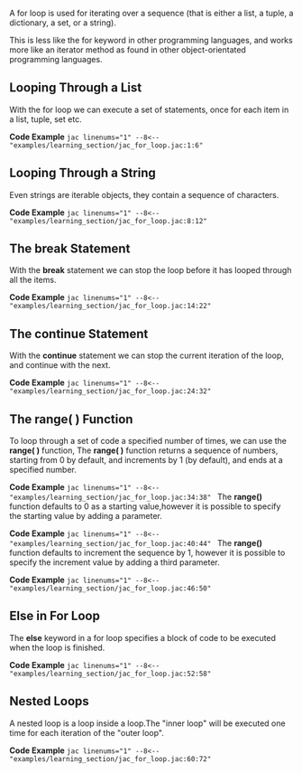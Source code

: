 A for loop is used for iterating over a sequence (that is either a list, a tuple, a dictionary, a set, or a string).

This is less like the for keyword in other programming languages, and works more like an iterator method as found in other object-orientated programming languages.

## Looping Through a List
With the for loop we can execute a set of statements, once for each item in a list, tuple, set etc.

**Code Example**
    ```jac linenums="1"
    --8<-- "examples/learning_section/jac_for_loop.jac:1:6"
    ```

## Looping Through a String
Even strings are iterable objects, they contain a sequence of characters.

**Code Example**
    ```jac linenums="1"
    --8<-- "examples/learning_section/jac_for_loop.jac:8:12"
    ```

## The break Statement
With the **break** statement we can stop the loop before it has looped through all the items.

**Code Example**
    ```jac linenums="1"
    --8<-- "examples/learning_section/jac_for_loop.jac:14:22"
    ```
## The continue Statement
With the **continue** statement we can stop the current iteration of the loop, and continue with the next.

**Code Example**
    ```jac linenums="1"
    --8<-- "examples/learning_section/jac_for_loop.jac:24:32"
    ```

## The range( ) Function
To loop through a set of code a specified number of times, we can use the **range( )** function,
The **range( )** function returns a sequence of numbers, starting from 0 by default, and increments by 1 (by default), and ends at a specified number.

**Code Example**
    ```jac linenums="1"
    --8<-- "examples/learning_section/jac_for_loop.jac:34:38"
    ```
The **range()** function defaults to 0 as a starting value,however it is possible to specify the starting value by adding a parameter.

**Code Example**
    ```jac linenums="1"
    --8<-- "examples/learning_section/jac_for_loop.jac:40:44"
    ```
The **range()** function defaults to increment the sequence by 1, however it is possible to specify the increment value by adding a third parameter.

**Code Example**
    ```jac linenums="1"
    --8<-- "examples/learning_section/jac_for_loop.jac:46:50"
    ```
## Else in For Loop
The **else** keyword in a for loop specifies a block of code to be executed when the loop is finished.

**Code Example**
    ```jac linenums="1"
    --8<-- "examples/learning_section/jac_for_loop.jac:52:58"
    ```
## Nested Loops
A nested loop is a loop inside a loop.The "inner loop" will be executed one time for each iteration of the "outer loop".

**Code Example**
    ```jac linenums="1"
    --8<-- "examples/learning_section/jac_for_loop.jac:60:72"
    ```